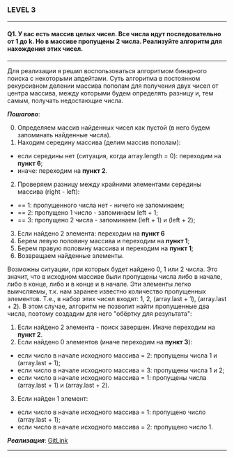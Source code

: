 ### LEVEL 3

---

#### Q1. У вас есть массив целых чисел. Все числа идут последовательно от 1 до k. Но в массиве пропущены 2 числа. Реализуйте алгоритм для нахождения этих чисел.

---

Для реализации я решил воспользоваться алгоритмом бинарного поиска с некоторыми апдейтами.
Суть алгоритма в постоянном рекурсивном делении массива пополам для получения двух чисел от центра массива,
между которыми будем определять разницу и, тем самым, получать недостающие числа.

***Пошагово***:

0) Определяем массив найденных чисел как пустой (в него будем запоминать найденные числа).
1) Находим середину массива (делим массив пополам):

  - если середины нет (ситуация, когда array.length = 0): переходим на **пункт 6**;
  - иначе: переходим на **пункт 2**.
  
2) Проверяем разницу между крайними элементами середины массива (right - left):

  - == 1: пропущенного числа нет - ничего не запоминаем;
  - == 2: пропущено 1 число - запоминаем left + 1;
  - == 3: пропущено 2 числа - запоминаем (left + 1) и (left + 2);
  
3) Если найдено 2 элемента: переходим на **пункт 6** 
4) Берем левую половину массива и переходим на **пункт 1**;
5) Берем правую половину массива и переходим на **пункт 1**;
6) Возвращаем найденные элементы.

Возможны ситуации, при которых будет найдено 0, 1 или 2 числа. Это значит, что в исходном массиве были пропущены числа либо в начале, либо в конце, либо и в конце и в начале.
Эти элементы легко выичсляемы, т.к. нам заранее известно количество пропущенных элементов. Т.е., в набор этих чисел входят: 1, 2, (array.last + 1), (array.last + 2).
В этом случае, алгоритм не позволит найти пропущенные два числа, поэтому создадим для него "обёртку для результата":

1) Если найдено 2 элемента - поиск завершен. Иначе переходим на **пункт 2**.
2) Если найдено 0 элементов (иначе переходим на **пункт 3**):

  - если число в начале исходного массива = 2: пропущены числа 1 и (array.last + 1);
  - если число в начале исходного массива = 3: пропущены числа 1 и 2;
  - если число в начале исходного массива = 1: пропущены числа (array.last + 1) и (array.last + 2).
  
3) Если найден 1 элемент:

  - если число в начале исходного массива = 1: пропущено число (array.last + 1);
  - если число в начале исходного массива = 2: пропущено число 1.

***Реализация***: [GitLink](https://github.com/tasksfromfb/tffb/blob/master/scripts/miss_search.rb)

---